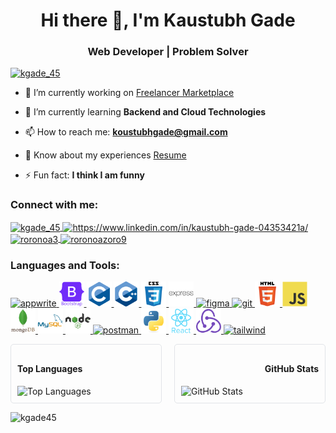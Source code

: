 <h1 align="center">Hi there 👋, I'm Kaustubh Gade</h1>
<h3 align="center">Web Developer | Problem Solver</h3>


<p align="left">
  <a href="https://twitter.com/kgade_45" target="_blank">
    <img src="https://img.shields.io/twitter/follow/kgade_45?logo=twitter&style=for-the-badge" alt="kgade_45" />
  </a>
</p>

- 🔭 I’m currently working on [Freelancer Marketplace](https://github.com/KGade45/Freelancer)

- 🌱 I’m currently learning **Backend and Cloud Technologies**

- 📫 How to reach me: **koustubhgade@gmail.com**

- 📄 Know about my experiences [Resume](https://drive.google.com/file/d/1mjhlRxZGvUimFqMC9YU-9ZlA5WyFlATf/view?usp=drive_link)

- ⚡ Fun fact: **I think I am funny**

<h3 align="left">Connect with me:</h3>
<p align="left">
  <a href="https://twitter.com/kgade_45" target="_blank">
    <img align="center" src="https://raw.githubusercontent.com/rahuldkjain/github-profile-readme-generator/master/src/images/icons/Social/twitter.svg" alt="kgade_45" height="30" width="40" />
  </a>
  <a href="https://www.linkedin.com/in/kaustubh-gade-04353421a/" target="_blank">
    <img align="center" src="https://raw.githubusercontent.com/rahuldkjain/github-profile-readme-generator/master/src/images/icons/Social/linked-in-alt.svg" alt="https://www.linkedin.com/in/kaustubh-gade-04353421a/" height="30" width="40" />
  </a>
  <a href="https://codeforces.com/profile/roronoa3" target="_blank">
    <img align="center" src="https://raw.githubusercontent.com/rahuldkjain/github-profile-readme-generator/master/src/images/icons/Social/codeforces.svg" alt="roronoa3" height="30" width="40" />
  </a>
  <a href="https://www.leetcode.com/roronoazoro9" target="_blank">
    <img align="center" src="https://raw.githubusercontent.com/rahuldkjain/github-profile-readme-generator/master/src/images/icons/Social/leet-code.svg" alt="roronoazoro9" height="30" width="40" />
  </a>
</p>

<h3 align="left">Languages and Tools:</h3>
<p align="left">
  <a href="https://appwrite.io" target="_blank" rel="noreferrer">
    <img src="https://www.vectorlogo.zone/logos/appwriteio/appwriteio-icon.svg" alt="appwrite" width="40" height="40"/>
  </a>
   <a href="https://getbootstrap.com" target="_blank" rel="noreferrer"> <img src="https://raw.githubusercontent.com/devicons/devicon/master/icons/bootstrap/bootstrap-plain-wordmark.svg" alt="bootstrap" width="40" height="40"/> </a> <a href="https://www.cprogramming.com/" target="_blank" rel="noreferrer"> <img src="https://raw.githubusercontent.com/devicons/devicon/master/icons/c/c-original.svg" alt="c" width="40" height="40"/> </a> <a href="https://www.w3schools.com/cpp/" target="_blank" rel="noreferrer"> <img src="https://raw.githubusercontent.com/devicons/devicon/master/icons/cplusplus/cplusplus-original.svg" alt="cplusplus" width="40" height="40"/> </a> <a href="https://www.w3schools.com/css/" target="_blank" rel="noreferrer"> <img src="https://raw.githubusercontent.com/devicons/devicon/master/icons/css3/css3-original-wordmark.svg" alt="css3" width="40" height="40"/> </a> <a href="https://expressjs.com" target="_blank" rel="noreferrer"> <img src="https://raw.githubusercontent.com/devicons/devicon/master/icons/express/express-original-wordmark.svg" alt="express" width="40" height="40"/> </a> <a href="https://www.figma.com/" target="_blank" rel="noreferrer"> <img src="https://www.vectorlogo.zone/logos/figma/figma-icon.svg" alt="figma" width="40" height="40"/> </a> <a href="https://git-scm.com/" target="_blank" rel="noreferrer"> <img src="https://www.vectorlogo.zone/logos/git-scm/git-scm-icon.svg" alt="git" width="40" height="40"/> </a> <a href="https://www.w3.org/html/" target="_blank" rel="noreferrer"> <img src="https://raw.githubusercontent.com/devicons/devicon/master/icons/html5/html5-original-wordmark.svg" alt="html5" width="40" height="40"/> </a> <a href="https://developer.mozilla.org/en-US/docs/Web/JavaScript" target="_blank" rel="noreferrer"> <img src="https://raw.githubusercontent.com/devicons/devicon/master/icons/javascript/javascript-original.svg" alt="javascript" width="40" height="40"/> </a> <a href="https://www.mongodb.com/" target="_blank" rel="noreferrer"> <img src="https://raw.githubusercontent.com/devicons/devicon/master/icons/mongodb/mongodb-original-wordmark.svg" alt="mongodb" width="40" height="40"/> </a> <a href="https://www.mysql.com/" target="_blank" rel="noreferrer"> <img src="https://raw.githubusercontent.com/devicons/devicon/master/icons/mysql/mysql-original-wordmark.svg" alt="mysql" width="40" height="40"/> </a> <a href="https://nodejs.org" target="_blank" rel="noreferrer"> <img src="https://raw.githubusercontent.com/devicons/devicon/master/icons/nodejs/nodejs-original-wordmark.svg" alt="nodejs" width="40" height="40"/> </a> <a href="https://postman.com" target="_blank" rel="noreferrer"> <img src="https://www.vectorlogo.zone/logos/getpostman/getpostman-icon.svg" alt="postman" width="40" height="40"/> </a> <a href="https://www.python.org" target="_blank" rel="noreferrer"> <img src="https://raw.githubusercontent.com/devicons/devicon/master/icons/python/python-original.svg" alt="python" width="40" height="40"/> </a> <a href="https://reactjs.org/" target="_blank" rel="noreferrer"> <img src="https://raw.githubusercontent.com/devicons/devicon/master/icons/react/react-original-wordmark.svg" alt="react" width="40" height="40"/> </a> <a href="https://redux.js.org" target="_blank" rel="noreferrer"> <img src="https://raw.githubusercontent.com/devicons/devicon/master/icons/redux/redux-original.svg" alt="redux" width="40" height="40"/> </a> <a href="https://tailwindcss.com/" target="_blank" rel="noreferrer"> <img src="https://www.vectorlogo.zone/logos/tailwindcss/tailwindcss-icon.svg" alt="tailwind" width="40" height="40"/> </a> </p>
</p>


<div style="display: flex; justify-content: space-between; margin-top: 10px; flex-direction: row;">

  <!-- Top Languages -->
  <div style="flex: 1; border: 1px solid #e1e4e8; border-radius: 5px; margin-right: 10px; padding: 10px;">
    <h4 align="left">Top Languages</h4>
    <img  src="https://github-readme-stats.vercel.app/api/top-langs/?username=kgade45&layout=compact&langs_count=8" alt="Top Languages" />
  </div>

  <!-- GitHub Stats -->
  <div style="flex: 1; border: 1px solid #e1e4e8; border-radius: 5px; margin-left: 10px; padding: 10px;">
    <h4 align="right">GitHub Stats</h4>
    <img  src="https://github-readme-stats.vercel.app/api?username=kgade45&show_icons=true&count_private=true" alt="GitHub Stats" />
  </div>

</div>








<p align="left">
  <img src="https://komarev.com/ghpvc/?username=kgade45&label=Profile%20views&color=0e75b6&style=flat" alt="kgade45" />
</p>
